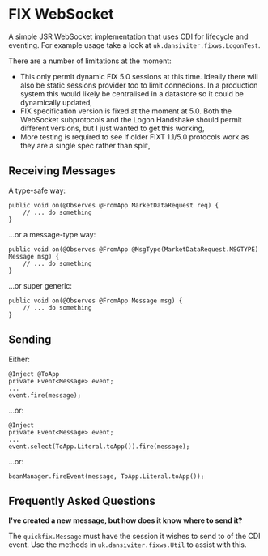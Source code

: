 # FIX WebSocket #

A simple JSR WebSocket implementation that uses CDI for lifecycle and eventing. For example usage take a look at `uk.dansiviter.fixws.LogonTest`.

There are a number of limitations at the moment:
* This only permit dynamic FIX 5.0 sessions at this time. Ideally there will also be static sessions provider too to limit connecions. In a production system this would likely be centralised in a datastore so it could be dynamically updated,
* FIX specification version is fixed at the moment at 5.0. Both the WebSocket subprotocols and the Logon Handshake should permit different versions, but I just wanted to get this working,
* More testing is required to see if older FIXT 1.1/5.0 protocols work as they are a single spec rather than split,

## Receiving Messages ##

A type-safe way:

	public void on(@Observes @FromApp MarketDataRequest req) {
		// ... do something
	}

...or a message-type way:

	public void on(@Observes @FromApp @MsgType(MarketDataRequest.MSGTYPE) Message msg) {
		// ... do something
	}

...or super generic:

	public void on(@Observes @FromApp Message msg) {
		// ... do something
	}


## Sending ##

Either:

	@Inject @ToApp
	private Event<Message> event;
	...
	event.fire(message);

...or:

	@Inject
	private Event<Message> event;
	...
	event.select(ToApp.Literal.toApp()).fire(message);

...or:

	beanManager.fireEvent(message, ToApp.Literal.toApp());


## Frequently Asked Questions ##

**I've created a new message, but how does it know where to send it?**

The `quickfix.Message` must have the session it wishes to send to of the CDI event. Use the methods in `uk.dansiviter.fixws.Util` to assist with this.
